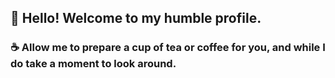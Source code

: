 <!--
**MrVolans/MrVolans** is a ✨ _special_ ✨ repository because its `README.md` (this file) appears on your GitHub profile.
-->
## 👋 Hello! Welcome to my humble profile. 
### ☕ Allow me to prepare a cup of tea or coffee for you, and while I do take a moment to look around. 


